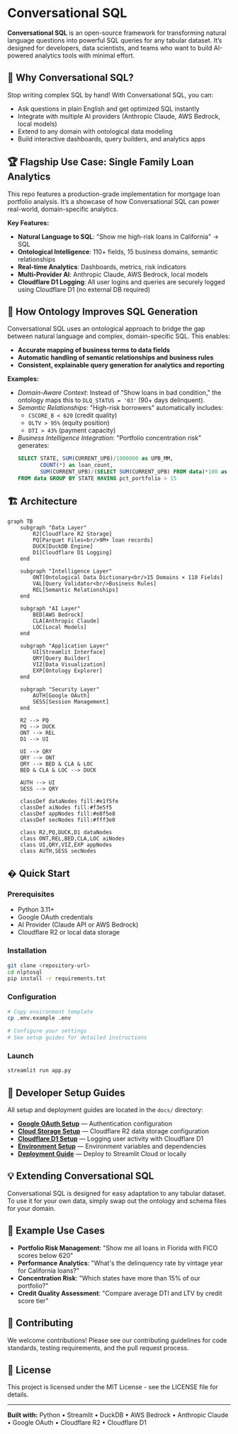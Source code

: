 
# Conversational SQL

**Conversational SQL** is an open-source framework for transforming natural language questions into powerful SQL queries for any tabular dataset. It’s designed for developers, data scientists, and teams who want to build AI-powered analytics tools with minimal effort.

## 🚀 Why Conversational SQL?

Stop writing complex SQL by hand! With Conversational SQL, you can:
- Ask questions in plain English and get optimized SQL instantly
- Integrate with multiple AI providers (Anthropic Claude, AWS Bedrock, local models)
- Extend to any domain with ontological data modeling
- Build interactive dashboards, query builders, and analytics apps

## 🏆 Flagship Use Case: Single Family Loan Analytics

This repo features a production-grade implementation for mortgage loan portfolio analysis. It’s a showcase of how Conversational SQL can power real-world, domain-specific analytics.

**Key Features:**
- **Natural Language to SQL**: "Show me high-risk loans in California" → SQL
- **Ontological Intelligence**: 110+ fields, 15 business domains, semantic relationships
- **Real-time Analytics**: Dashboards, metrics, risk indicators
- **Multi-Provider AI**: Anthropic Claude, AWS Bedrock, local models
- **Cloudflare D1 Logging**: All user logins and queries are securely logged using Cloudflare D1 (no external DB required)


## 🧠 How Ontology Improves SQL Generation

Conversational SQL uses an ontological approach to bridge the gap between natural language and complex, domain-specific SQL. This enables:

- **Accurate mapping of business terms to data fields**
- **Automatic handling of semantic relationships and business rules**
- **Consistent, explainable query generation for analytics and reporting**

**Examples:**

- *Domain-Aware Context*: Instead of "Show loans in bad condition," the ontology maps this to `DLQ_STATUS = '03'` (90+ days delinquent).
- *Semantic Relationships*: "High-risk borrowers" automatically includes:
    - `CSCORE_B < 620` (credit quality)
    - `OLTV > 95%` (equity position)
    - `DTI > 43%` (payment capacity)
- *Business Intelligence Integration*: "Portfolio concentration risk" generates:
    ```sql
    SELECT STATE, SUM(CURRENT_UPB)/1000000 as UPB_MM,
           COUNT(*) as loan_count,
           SUM(CURRENT_UPB)/(SELECT SUM(CURRENT_UPB) FROM data)*100 as pct_portfolio
    FROM data GROUP BY STATE HAVING pct_portfolio > 15
    ```

## 🏗️ Architecture

```mermaid
graph TB
    subgraph "Data Layer"
        R2[Cloudflare R2 Storage]
        PQ[Parquet Files<br/>9M+ loan records]
        DUCK[DuckDB Engine]
        D1[Cloudflare D1 Logging]
    end

    subgraph "Intelligence Layer"
        ONT[Ontological Data Dictionary<br/>15 Domains × 110 Fields]
        VAL[Query Validator<br/>Business Rules]
        REL[Semantic Relationships]
    end

    subgraph "AI Layer"
        BED[AWS Bedrock]
        CLA[Anthropic Claude]
        LOC[Local Models]
    end

    subgraph "Application Layer"
        UI[Streamlit Interface]
        QRY[Query Builder]
        VIZ[Data Visualization]
        EXP[Ontology Explorer]
    end

    subgraph "Security Layer"
        AUTH[Google OAuth]
        SESS[Session Management]
    end

    R2 --> PQ
    PQ --> DUCK
    ONT --> REL
    D1 --> UI

    UI --> QRY
    QRY --> ONT
    QRY --> BED & CLA & LOC
    BED & CLA & LOC --> DUCK

    AUTH --> UI
    SESS --> QRY

    classDef dataNodes fill:#e1f5fe
    classDef aiNodes fill:#f3e5f5
    classDef appNodes fill:#e8f5e8
    classDef secNodes fill:#fff3e0

    class R2,PQ,DUCK,D1 dataNodes
    class ONT,REL,BED,CLA,LOC aiNodes
    class UI,QRY,VIZ,EXP appNodes
    class AUTH,SESS secNodes
```

## �️ Quick Start

### Prerequisites
- Python 3.11+
- Google OAuth credentials
- AI Provider (Claude API or AWS Bedrock)
- Cloudflare R2 or local data storage

### Installation
```bash
git clone <repository-url>
cd nlptosql
pip install -r requirements.txt
```

### Configuration
```bash
# Copy environment template
cp .env.example .env

# Configure your settings
# See setup guides for detailed instructions
```

### Launch
```bash
streamlit run app.py
```


## 📖 Developer Setup Guides

All setup and deployment guides are located in the `docs/` directory:

- **[Google OAuth Setup](docs/GOOGLE_OAUTH_SETUP.md)** — Authentication configuration
- **[Cloud Storage Setup](docs/R2_SETUP.md)** — Cloudflare R2 data storage configuration
- **[Cloudflare D1 Setup](docs/D1_SETUP.md)** — Logging user activity with Cloudflare D1
- **[Environment Setup](docs/ENVIRONMENT_SETUP.md)** — Environment variables and dependencies
- **[Deployment Guide](docs/DEPLOYMENT.md)** — Deploy to Streamlit Cloud or locally



## 💡 Extending Conversational SQL

Conversational SQL is designed for easy adaptation to any tabular dataset. To use it for your own data, simply swap out the ontology and schema files for your domain.


## 🎯 Example Use Cases

- **Portfolio Risk Management**: "Show me all loans in Florida with FICO scores below 620"
- **Performance Analytics**: "What's the delinquency rate by vintage year for California loans?"
- **Concentration Risk**: "Which states have more than 15% of our portfolio?"
- **Credit Quality Assessment**: "Compare average DTI and LTV by credit score tier"

## 🤝 Contributing

We welcome contributions! Please see our contributing guidelines for code standards, testing requirements, and the pull request process.

## 📄 License

This project is licensed under the MIT License - see the LICENSE file for details.

---

**Built with:** Python • Streamlit • DuckDB • AWS Bedrock • Anthropic Claude • Google OAuth • Cloudflare R2 • Cloudflare D1
